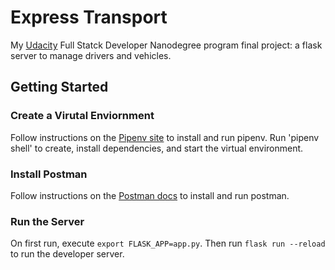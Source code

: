 # Express Transport

My [Udacity](https://www.udacity.com/) Full Statck Developer Nanodegree program final project: a flask server to manage drivers and vehicles.

## Getting Started

### Create a Virutal Enviornment

Follow instructions on the [Pipenv site](https://pipenv-fork.readthedocs.io/en/latest/) to install and run pipenv.
Run 'pipenv shell' to create, install dependencies, and start the virtual environment.

### Install Postman

Follow instructions on the [Postman docs](https://www.getpostman.com/) to install and run postman.

### Run the Server

On first run, execute `export FLASK_APP=app.py`. Then run `flask run --reload` to run the developer server.
